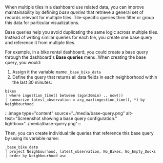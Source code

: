 When multiple tiles in a dashboard use related data, you can improve maintainability by defining *base queries* that retrieve a general set of records relevant for multiple tiles. Tile-specific queries then filter or group this data for particular visualizations.

Base queries help you avoid duplicating the same logic across multiple tiles. Instead of writing similar queries for each tile, you create one base query and reference it from multiple tiles.

For example, in a bike rental dashboard, you could create a base query through the dashboard's **Base queries** menu. When creating the base query, you would:

1. Assign it the variable name `_base_bike_data`
2. Define the query that returns all data fields in each neighborhood within the last 30 minutes:

```kql
bikes
| where ingestion_time() between (ago(30min) .. now())
| summarize latest_observation = arg_max(ingestion_time(), *) by Neighbourhood
```

:::image type="content" source="../media/base-query.png" alt-text="Screenshot showing a base query configuration." lightbox="../media/base-query.png":::

Then, you can create individual tile queries that reference this base query by using its variable name:

```kql
_base_bike_data
| project Neighbourhood, latest_observation, No_Bikes, No_Empty_Docks
| order by Neighbourhood asc
```